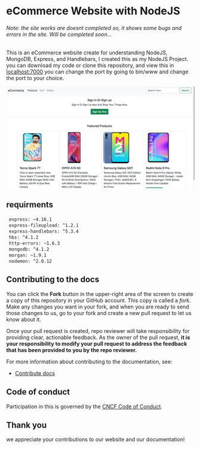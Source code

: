 # eCommerce Website with NodeJS

###### Note: the site works are doesnt completed so, it shows some bugs and errors in the site. Will be completed soon...

This is an eCommerce website create for understanding NodeJS, MongoDB, Express, and Handlebars, I created this as my NodeJS Project. you can download my code or clone this repository, and view this in [localhost:7000](http://localhost:7000/) you can change the port by going to bin/www and change the port to your choice.

![Screenshot](https://github.com/itsMeShon/eCommerce/blob/main/eCommerce/IMG-20211101-WA0018.jpg)

## requirments

```node
 express: ~4.16.1
 express-fileupload: ^1.2.1
 express-handlebars: ^5.3.4
 hbs: ^4.1.2
 http-errors: ~1.6.3
 mongodb: ^4.1.2
 morgan: ~1.9.1
 nodemon: ^2.0.12
```


## Contributing to the docs

You can click the **Fork** button in the upper-right area of the screen to create a copy of this repository in your GitHub account. This copy is called a _fork_. Make any changes you want in your fork, and when you are ready to send those changes to us, go to your fork and create a new pull request to let us know about it.

Once your pull request is created,  repo reviewer will take responsibility for providing clear, actionable feedback. As the owner of the pull request, **it is your responsibility to modify your pull request to address the feedback that has been provided to you by the repo reviewer.**

For more information about contributing to the documentation, see:

- [Contribute docs](https://github.com/itsMeShon/eCommerce/blob/main/CONTRIBUTING.md)


## Code of conduct

Participation in this is governed by the [CNCF Code of Conduct](https://github.com/cncf/foundation/blob/master/code-of-conduct.md).

## Thank you

 we appreciate your contributions to our website and our documentation!
